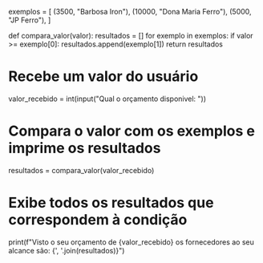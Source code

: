 exemplos = [
    (3500, "Barbosa Iron"),
    (10000, "Dona Maria Ferro"),
    (5000, "JP Ferro"),
]

def compara_valor(valor):
    resultados = []
    for exemplo in exemplos:
        if valor >= exemplo[0]:
            resultados.append(exemplo[1])
    return resultados

# Recebe um valor do usuário
valor_recebido = int(input("Qual o orçamento disponivel: "))

# Compara o valor com os exemplos e imprime os resultados
resultados = compara_valor(valor_recebido)

# Exibe todos os resultados que correspondem à condição
print(f"Visto o seu orçamento de {valor_recebido} os fornecedores ao seu alcance são: {', '.join(resultados)}")

